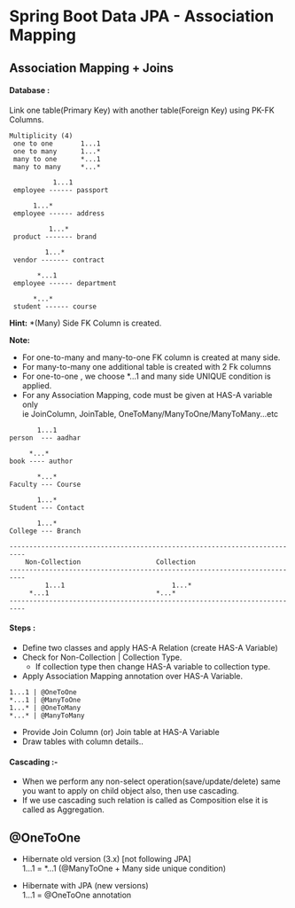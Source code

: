 # Spring Boot Data JPA - Association Mapping

## Association Mapping + Joins

#### Database :
Link one table(Primary Key) with another table(Foreign Key) using PK-FK Columns.
```textile
Multiplicity (4)
 one to one       1...1
 one to many      1...*
 many to one      *...1
 many to many     *...*

           1...1
 employee ------ passport 

	  1...*
 employee ------ address

          1...*
 product ------- brand

         1...*
 vendor ------- contract

	   *...1
 employee ------ department

	  *...*
 student ------ course
```
**Hint:** *(Many) Side FK Column is created.

**Note:**
- For one-to-many and many-to-one FK column is created at many side.
- For many-to-many one additional table is created with 2 Fk columns
- For one-to-one , we choose *...1 and many side UNIQUE condition is applied.
- For any Association Mapping, code must be given at HAS-A variable only\
  ie JoinColumn, JoinTable, OneToMany/ManyToOne/ManyToMany...etc
```textile
       1...1
person  --- aadhar

     *...*
book ---- author

       *...*
Faculty --- Course

       1...*
Student --- Contact

       1...*
College --- Branch 

--------------------------------------------------------------------------
	Non-Collection                   Collection
--------------------------------------------------------------------------
         1...1                           1...*
	 *...1                           *...*
--------------------------------------------------------------------------
```
#### Steps :
- Define two classes and apply HAS-A Relation (create HAS-A Variable)
- Check for Non-Collection  | Collection  Type.  
  - If collection type then change HAS-A variable to collection type.
- Apply Association Mapping annotation over HAS-A Variable.
```textile
1...1 | @OneToOne
*...1 | @ManyToOne
1...* | @OneToMany
*...* | @ManyToMany
```
- Provide Join Column (or) Join table at HAS-A Variable
- Draw tables with column details..

#### Cascading :-
- When we perform any non-select operation(save/update/delete) same you want to apply on child object also, then use cascading.
- If we use cascading such relation is called as Composition
 else it is called as Aggregation.

## @OneToOne
- Hibernate old version (3.x) [not following JPA]\
     1...1 = *...1  (@ManyToOne + Many side unique condition)

- Hibernate with JPA (new versions)\
    1...1 =  @OneToOne annotation